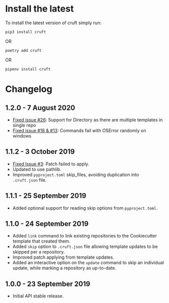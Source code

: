 Install the latest
===================

To install the latest version of cruft simply run:

`pip3 install cruft`

OR

`poetry add cruft`

OR

`pipenv install cruft`


Changelog
=========
## 1.2.0 - 7 August 2020
- [Fixed issue #26](https://github.com/timothycrosley/cruft/issues/26): Support for Directory as there are multiple templates in single repo
- [Fixed issue #18 & #13](https://github.com/timothycrosley/cruft/issues/18): Commands fail with OSError randomly on windows

## 1.1.2 - 3 October 2019
- [Fixed Issue #3](https://github.com/timothycrosley/cruft/issues/3): Patch failed to apply.
- Updated to use pathlib.
- Improved `pyproject.toml` skip_files, avoiding duplication into `.cruft.json` file.

## 1.1.1 - 25 September 2019
- Added optional support for reading skip options from `pyproject.toml`.

## 1.1.0 - 24 September 2019
- Added `link` command to link existing repositories to the Cookiecutter template that created them.
- Added `skip` option to `.cruft.json` file allowing template updates to be skipped per a repository.
- Improved patch applying from template updates.
- Added an interactive option on the `update` command to skip an individual update, while marking a repository as up-to-date.

## 1.0.0 - 23 September 2019
- Initial API stable release.
